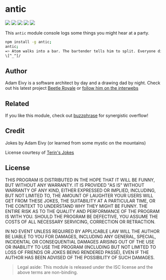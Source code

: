 # antic

[![](http://img.shields.io/gratipay/antic.svg?style=flat)](https://gratipay.com/antic)
[![](http://img.shields.io/npm/dm/antic.svg?style=flat)](https://www.npmjs.org/package/antic)
[![](http://img.shields.io/npm/v/antic.svg?style=flat)](https://www.npmjs.org/package/antic)
[![](http://img.shields.io/codeclimate/github/atomantic/antic.svg?style=flat)](https://codeclimate.com/github/atomantic/antic)
[![](http://img.shields.io/david/atomantic/antic.svg?style=flat)](https://www.npmjs.org/package/antic)

This `antic` module console logs some things you might hear at a party.

```bash
npm install -g antic;
antic;
=> Atom walks into a bar. The bartender tells him to split. Everyone dies.
\[^_^]/
```
## Author

Adam Eivy is a software architect by day and a drawing dad by night. Check out his latest project [Beetle Royale](http://beetleroyale.com) or [follow him on the interwebs](http://adameivy.com)

## Related

If you like this module, check out [buzzphrase](https://www.npmjs.com/package/buzzphrase) for synergistic overflow!


## Credit

Jokes by Adam Eivy (or learned from some mystic on the mountains)

License courtesy of [Terin's Jokes](https://github.com/terinjokes/terinjokes)

## License
THIS PROGRAM IS DISTRIBUTED IN THE HOPE THAT IT WILL BE FUNNY, BUT WITHOUT ANY
WARRANTY. IT IS PROVIDED "AS IS" WITHOUT WARRANTY OF ANY KIND, EITHER EXPRESSED
OR IMPLIED, INCLUDING, BUT NOT LIMITED TO, THE AMOUNT OF LAUGHTER YOUR USERS
WILL GET FROM THESE JOKES, THE SUITABILITY AT A PARTICULAR TIME, OR THE CONTEXT
TO UNDERSTAND WHY THEY MIGHT BE FUNNY. THE ENTIRE RISK AS TO THE QUALITY AND
PERFORMANCE OF THE PROGRAM IS WITH YOU. SHOULD THE PROGRAM BE DEFECTIVE, YOU
ASSUME THE COSTS OF ALL NECESSARY SERVICING, CORRECTION OR RETRACTION.

IN NO EVENT UNLESS REQUIRED BY APPLICABLE LAW WILL THE AUTHOR BE LIABLE TO YOU
FOR DAMAGES, INCLUDING ANY GENERAL, SPECIAL, INCIDENTAL OR CONSEQUENTIAL
DAMAGES ARISING OUT OF THE USE OR INABILITY TO USE THE PROGRAM (INCLUDING BUT
NOT LIMITED TO LOSS OF FRIENDS OR JOKES BEING RENDERED PASSÉ), EVEN IF THE
AUTHOR HAS BEEN ADVISED OF THE POSSIBILITY OF SUCH DAMAGES.

> Legal aside: This module is released under the ISC license and the above
terms are non-binding.
